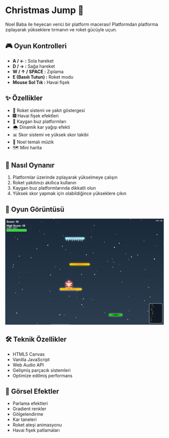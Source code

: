 # Christmas Jump 🎅

Noel Baba ile heyecan verici bir platform macerası! Platformdan platforma zıplayarak yükseklere tırmanın ve roket gücüyle uçun.

## 🎮 Oyun Kontrolleri

- **A / ← :** Sola hareket
- **D / → :** Sağa hareket
- **W / ↑ / SPACE :** Zıplama
- **E (Basılı Tutun) :** Roket modu
- **Mouse Sol Tık :** Havai fişek

## ✨ Özellikler

- 🚀 Roket sistemi ve yakıt göstergesi
- 🎆 Havai fişek efektleri
- 🧊 Kaygan buz platformları
- 🌨️ Dinamik kar yağışı efekti
- 📊 Skor sistemi ve yüksek skor takibi
- 🎵 Noel temalı müzik
- 🗺️ Mini harita

## 🎯 Nasıl Oynanır

1. Platformlar üzerinde zıplayarak yükselmeye çalışın
2. Roket yakıtınızı akıllıca kullanın
3. Kaygan buz platformlarında dikkatli olun
4. Yüksek skor yapmak için olabildiğince yükseklere çıkın

## 🎥 Oyun Görüntüsü

![Christmas Jump Gameplay](gameplay.png)

## 🛠️ Teknik Özellikler

- HTML5 Canvas
- Vanilla JavaScript
- Web Audio API
- Gelişmiş parçacık sistemleri
- Optimize edilmiş performans

## 🎨 Görsel Efektler

- Parlama efektleri
- Gradient renkler
- Gölgelendirme
- Kar taneleri
- Roket ateşi animasyonu
- Havai fişek patlamaları
